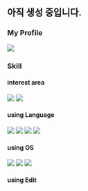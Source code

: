 ## 아직 생성 중입니다.

### My Profile
<!-- linked in --> <a href="https://www.linkedin.com/in/%EC%9D%B8%EC%84%A0-%EA%B9%80-679365277/" target="_blank"><img src="https://img.shields.io/badge/LinkedIn-0A66C2?&logo=LinkedIn&logoColor=Blue"/></a>

### Skill
#### interest area
<!-- tensorflow --> <img src="https://img.shields.io/badge/TensorFlow-FF6F00?&logo=TensorFlow&logoColor=white"/></a>
<!-- OpenCV --> <img src="https://img.shields.io/badge/OpenCV-5C3EE8?&logo=OpenCV&logoColor=white"/></a>

#### using Language
<!-- C --> <img src="https://img.shields.io/badge/C-A8B9CC?&logo=C&logoColor=white"/></a>
<!-- C++ --><img src="https://img.shields.io/badge/C%2B%2B-00599C?&logo=C%2B%2B&logoColor=white"/></a>
<!-- python --> <img src="https://img.shields.io/badge/Python-3776AB?&logo=Python&logoColor=white"/></a>
<!-- R --> <img src="https://img.shields.io/badge/R-276DC3?&logo=R&logoColor=white"/></a>

#### using OS
<!-- Windows --> <img src="https://img.shields.io/badge/R-276DC3?&logo=R&logoColor=white"/></a>
<!-- MacOS --> <img src="https://img.shields.io/badge/R-276DC3?&logo=R&logoColor=white"/></a>
<!-- Linux --> <img src="https://img.shields.io/badge/R-276DC3?&logo=R&logoColor=white"/></a>
#### using Edit


<!--
https://github.com/anuraghazra/github-readme-stats/blob/master/themes/README.md
![Anurag's GitHub stats](https://github-readme-stats.vercel.app/api?username=anuraghazra&theme=dark&show_icons=true)
-->


<!-- 설명
**kim-is/kim-is** is a ✨ _special_ ✨ repository because its `README.md` (this file) appears on your GitHub profile.
Here are some ideas to get you started:
- 🔭 I’m currently working on ...
- 🌱 I’m currently learning ...
- 👯 I’m looking to collaborate on ...
- 🤔 I’m looking for help with ...
- 💬 Ask me about ...
- 📫 How to reach me: ...
- 😄 Pronouns: ...
- ⚡ Fun fact: ...
로고 넣기
<a href="버튼을 눌렀을 때 이동할 링크" target="_blank"><img src="https://img.shields.io/badge/뱃지레이블-배경색?style=뱃지모양&logo=로고&logoColor=로고색상"/></a>
-->
